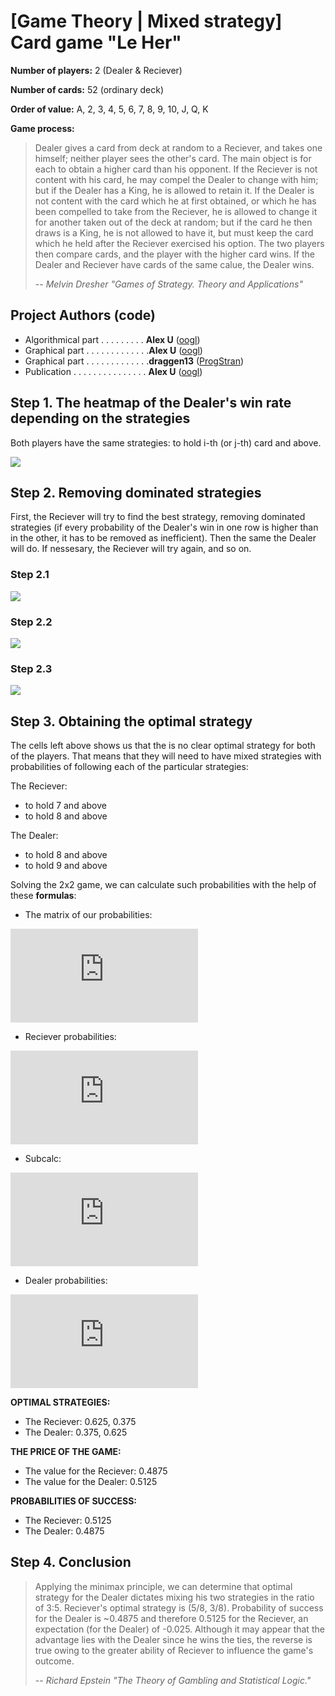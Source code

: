 # [Game Theory | Mixed strategy] Card game "Le Her"
**Number of players:** 2 (Dealer & Reciever)

**Number of cards:** 52 (ordinary deck)

**Order of value:** A, 2, 3, 4, 5, 6, 7, 8, 9, 10, J, Q, K 

**Game process:**

> Dealer gives a card from deck at random to a Reciever, and takes one himself; neither player sees the other's card. The main object is for each to obtain a higher card than his opponent. If the Reciever is not content with his card, he may compel the Dealer to change with him; but if the Dealer has a King, he is allowed to retain it. If the Dealer is not content with the card which he at first obtained, or which he has been compelled to take from the Reciever, he is allowed to change it for another taken out of the deck at random; but if the card he then draws is a King, he is not allowed to have it, but must keep the card which he held after the Reciever exercised his option. The two players then compare cards, and the player with the higher card wins. If the Dealer and Reciever have cards of the same calue, the Dealer wins.
>
> -- _Melvin Dresher "Games of Strategy. Theory and Applications"_

## Project Authors (code)
- Algorithmical part . . . . . . . . . **Alex U** ([oogl](https://github.com/oogl/))
- Graphical part . . . . . . . . . . . . .**Alex U** ([oogl](https://github.com/oogl/))
- Graphical part . . . . . . . . . . . . .**draggen13** ([ProgStran](https://github.com/ProgStran))
- Publication . . . . . . . . . . . . . . . **Alex U** ([oogl](https://github.com/oogl/))

## Step 1. The heatmap of the Dealer's win rate depending on the strategies
Both players have the same strategies: to hold i-th (or j-th) card and above.

<img src="pictures/le_her_removing_strategies_0.png">

## Step 2. Removing dominated strategies
First, the Reciever will try to find the best strategy, removing dominated strategies (if every probability of the Dealer's win in one row is higher than in the other, it has to be removed as inefficient). Then the same the Dealer will do. If nessesary, the Reciever will try again, and so on.

### Step 2.1
<img src="pictures/le_her_removing_strategies_1.png">

### Step 2.2
<img src="pictures/le_her_removing_strategies_2.png">

### Step 2.3
<img src="pictures/le_her_removing_strategies_3.png">

## Step 3. Obtaining the optimal strategy
The cells left above shows us that the is no clear optimal strategy for both of the players. That means that they will need to have mixed strategies with probabilities of following each of the particular strategies:

The Reciever:
- to hold 7 and above
- to hold 8 and above

The Dealer:
- to hold 8 and above
- to hold 9 and above

Solving the 2x2 game, we can calculate such probabilities with the help of these **formulas**:

- The matrix of our probabilities:

![equation](https://latex.codecogs.com/gif.latex?%5Cquad%5Cquad%20%5Cbegin%7BVmatrix%7D%20a_%7B11%7D%20%26%20a_%7B12%7D%20%5C%5C%20a_%7B21%7D%20%26%20a_%7B22%7D%20%5Cend%7BVmatrix%7D)

- Reciever probabilities:

![equation](https://latex.codecogs.com/gif.latex?%5Cquad%5Cquad%20p_%7B1%7D%20%3D%20%5Cfrac%7Ba_%7B22%7D%20-%20a_%7B21%7D%7D%7Ba_%7B11%7D%20&plus;%20a_%7B22%7D%20-%20a_%7B21%7D%20-%20a_%7B12%7D%7D%20%5Cquad%5Cquad%20p_%7B2%7D%20%3D%20%5Cfrac%7Ba_%7B11%7D%20-%20a_%7B12%7D%7D%7Ba_%7B11%7D%20&plus;%20a_%7B22%7D%20-%20a_%7B21%7D%20-%20a_%7B12%7D%7D)

- Subcalc:

![equation](https://latex.codecogs.com/gif.latex?%5Cquad%5Cquad%20v%20%3D%20%5Cfrac%7Ba_%7B11%7D%20*%20a_%7B22%7D%20-%20a_%7B21%7D%20*%20a_%7B12%7D%7D%7Ba_%7B11%7D%20&plus;%20a_%7B22%7D%20-%20a_%7B21%7D%20-%20a_%7B12%7D%7D)

- Dealer probabilities:

![equation](https://latex.codecogs.com/gif.latex?%5Cquad%5Cquad%20q_%7B1%7D%20%3D%20%5Cfrac%7Bv%20-%20a_%7B12%7D%7D%7Ba_%7B11%7D%20-%20a_%7B12%7D%7D%20%5Cquad%5Cquad%20q_%7B2%7D%20%3D%20%5Cfrac%7Ba_%7B11%7D%20-%20v%7D%7Ba_%7B11%7D%20-%20a_%7B12%7D%7D)

**OPTIMAL STRATEGIES:**
- The Reciever:  0.625, 0.375
- The Dealer:    0.375, 0.625

**THE PRICE OF THE GAME:**
- The value for the Reciever:  0.4875
- The value for the Dealer:    0.5125

**PROBABILITIES OF SUCCESS:**
- The Reciever:  0.5125
- The Dealer:    0.4875

## Step 4. Conclusion

>Applying the minimax principle, we can determine that optimal strategy for the Dealer dictates mixing his two strategies in the ratio of 3:5. Reciever's optimal strategy is (5/8, 3/8). Probability of success for the Dealer is ~0.4875 and therefore 0.5125 for the Reciever, an expectation (for the Dealer) of -0.025. Although it may appear that the advantage lies with the Dealer since he wins the ties, the reverse is true owing to the greater ability of Reciever to influence the game's outcome.
>
> -- _Richard Epstein "The Theory of Gambling and Statistical Logic."_
